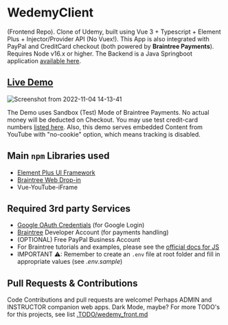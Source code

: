 # WedemyClient

(Frontend Repo). Clone of Udemy, built using Vue 3 + Typescript + Element Plus + Injector/Provider API (No Vuex!).
This App is also integrated with PayPal and CreditCard checkout (both powered by **Braintree Payments**). Requires Node v16.x or higher.
 The Backend is a Java Springboot application [available here](https://github.com/Longwater1234/WedemyServer).

## [Live Demo](https://wedemy.herokuapp.com)

![Screenshot from 2022-11-04 14-13-41](https://user-images.githubusercontent.com/33986524/199904380-8a45e609-76a5-4775-9216-b04c1226dd84.png)

The Demo uses Sandbox (Test) Mode of Braintree Payments. No actual money will be deducted on Checkout. You may use test
credit-card numbers [listed here](https://developer.paypal.com/braintree/docs/guides/credit-cards/testing-go-live/java).
Also, this demo serves embedded Content from YouTube with "no-cookie" option, which means tracking is disabled.

## Main `npm` Libraries used

- [Element Plus UI Framework](https://element-plus.org/en-US/)
- [Braintree Web Drop-in](https://www.npmjs.com/package/braintree-web-drop-in)
- Vue-YouTube-iFrame

## Required 3rd party Services

- [Google OAuth Credentials](https://console.developers.google.com/apis/credentials) (for Google Login)
- [Braintree](https://developer.paypal.com/braintree/docs) Developer Account (for payments handling)
- (OPTIONAL) Free PayPal Business Account
- For Braintree tutorials and examples, please see
  the [official docs for JS](https://developer.paypal.com/braintree/docs/guides/drop-in/setup-and-integration/javascript/v3)
- IMPORTANT ⚠: Remember to create an `.env` file at root folder and fill in appropriate values (see _.env.sample_)

## Pull Requests & Contributions

Code Contributions and pull requests are welcome! Perhaps ADMIN and INSTRUCTOR companion web apps. Dark Mode, maybe? For more TODO's 
for this projects, see list [.TODO/wedemy_front.md](.TODO/wedemy_front.md)
